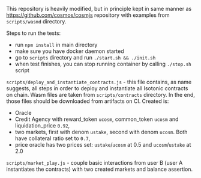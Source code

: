 This repository is heavily modified, but in principle kept in same manner as https://github.com/cosmos/cosmjs repository with examples from `scripts/wasmd` directory.

Steps to run the tests:

- run `npm install` in main directory
- make sure you have docker daemon started
- go to `scripts` directory and run `./start.sh && ./init.sh`
- when test finishes, you can stop running container by calling `./stop.sh` script

`scripts/deploy_and_instantiate_contracts.js` - this file contains, as name suggests, all steps in order to deploy and instantiate all Isotonic contracts on chain. Wasm files are taken from `scripts/contracts` directory. In the end, those files should be downloaded from artifacts on CI.
Created is:

- Oracle
- Credit Agency with reward_token `ucosm`, common_token `ucosm` and liquidation_price `0.92`,
- two markets, first with denom `ustake`, second with denom `ucosm`. Both have collateral ratio set to `0.7`,
- price oracle has two prices set: `ustake`/`ucosm` at 0.5 and `ucosm`/`ustake` at 2.0

`scripts/market_play.js` - couple basic interactions from user B (user A instantiates the contracts) with two created markets and balance assertion.
